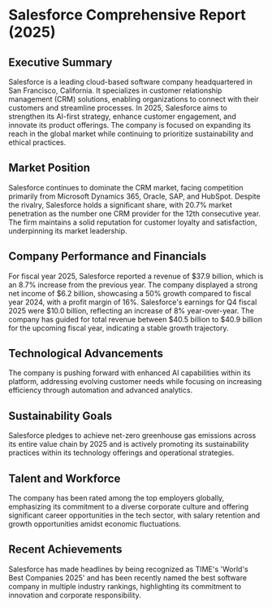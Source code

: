 # Salesforce Comprehensive Report (2025)

## Executive Summary
Salesforce is a leading cloud-based software company headquartered in San Francisco, California. It specializes in customer relationship management (CRM) solutions, enabling organizations to connect with their customers and streamline processes. In 2025, Salesforce aims to strengthen its AI-first strategy, enhance customer engagement, and innovate its product offerings. The company is focused on expanding its reach in the global market while continuing to prioritize sustainability and ethical practices.

## Market Position
Salesforce continues to dominate the CRM market, facing competition primarily from Microsoft Dynamics 365, Oracle, SAP, and HubSpot. Despite the rivalry, Salesforce holds a significant share, with 20.7% market penetration as the number one CRM provider for the 12th consecutive year. The firm maintains a solid reputation for customer loyalty and satisfaction, underpinning its market leadership.

## Company Performance and Financials
For fiscal year 2025, Salesforce reported a revenue of $37.9 billion, which is an 8.7% increase from the previous year. The company displayed a strong net income of $6.2 billion, showcasing a 50% growth compared to fiscal year 2024, with a profit margin of 16%. Salesforce's earnings for Q4 fiscal 2025 were $10.0 billion, reflecting an increase of 8% year-over-year. The company has guided for total revenue between $40.5 billion to $40.9 billion for the upcoming fiscal year, indicating a stable growth trajectory.

## Technological Advancements
The company is pushing forward with enhanced AI capabilities within its platform, addressing evolving customer needs while focusing on increasing efficiency through automation and advanced analytics.

## Sustainability Goals
Salesforce pledges to achieve net-zero greenhouse gas emissions across its entire value chain by 2025 and is actively promoting its sustainability practices within its technology offerings and operational strategies.

## Talent and Workforce
The company has been rated among the top employers globally, emphasizing its commitment to a diverse corporate culture and offering significant career opportunities in the tech sector, with salary retention and growth opportunities amidst economic fluctuations.

## Recent Achievements
Salesforce has made headlines by being recognized as TIME's 'World's Best Companies 2025' and has been recently named the best software company in multiple industry rankings, highlighting its commitment to innovation and corporate responsibility.